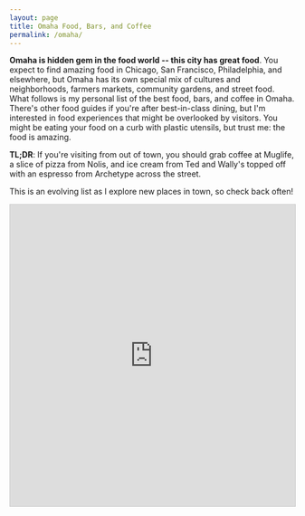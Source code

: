 ```yaml
---
layout: page
title: Omaha Food, Bars, and Coffee 
permalink: /omaha/
---
```


**Omaha is hidden gem in the food world -- this city has great food**. You expect to find amazing food in Chicago, San Francisco, Philadelphia, and elsewhere, but Omaha has its own special mix of cultures and neighborhoods, farmers markets, community gardens, and street food. What follows is my personal list of the best food, bars, and coffee in Omaha. There's other food guides if you're after best-in-class dining, but I'm interested in food experiences that might be overlooked by visitors. You might be eating your food on a curb with plastic utensils, but trust me: the food is amazing. 

**TL;DR**: If you're visiting from out of town, you should grab coffee at Muglife, a slice of pizza from Nolis, and ice cream from Ted and Wally's topped off with an espresso from Archetype across the street. 

This is an evolving list as I explore new places in town, so check back often!

<iframe class="airtable-embed" src="https://airtable.com/embed/shrJ1znLTIjrR848Y?backgroundColor=blue&viewControls=on" frameborder="0" onmousewheel="" width="100%" height="533" style="background: transparent; border: 1px solid #ccc;"></iframe>